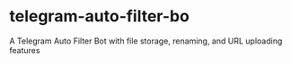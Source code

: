 # telegram-auto-filter-bo
A Telegram Auto Filter Bot with file storage, renaming, and URL uploading features
